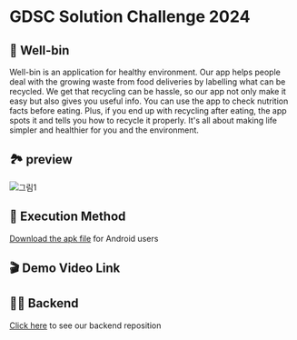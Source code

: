 # GDSC Solution Challenge 2024
## 🌱 Well-bin
Well-bin is an application for healthy environment. Our app helps people deal with the growing waste from food deliveries by labelling what can be recycled. We get that recycling can be hassle, so our app not only make it easy but also gives you useful info.
You can use the app to check nutrition facts before eating. Plus, if you end up with recycling after eating, the app spots it and tells you how to recycle it properly. It's all about making life simpler and healthier for you and the environment.

## 🏞️ preview
![그림1](https://github.com/gina261/gdscYonsei2024_well-bin/assets/128567376/eb03c665-91eb-4417-84ba-6c60b12ded4f)

## 📱 Execution Method
[Download the apk file](https://drive.google.com/file/d/16dB8PXNlKnymnelD9GSc10bhtyBLIR4F/view?usp=drive_link) for Android users

## 🎬 Demo Video Link

## 🧑‍💻 Backend
[Click here](https://github.com/hobbychive/WellBin-Backends) to see our backend reposition
